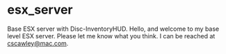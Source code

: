 # esx_server
Base ESX server with Disc-InventoryHUD.
Hello, and welcome to my base level ESX server. Please let me know what you think. I can be reached at <cscawley@mac.com>.
